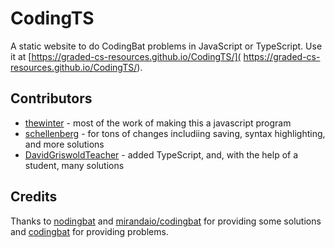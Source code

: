 # CodingTS

A static website to do CodingBat problems in JavaScript or TypeScript. Use it at [https://graded-cs-resources.github.io/CodingTS/]( https://graded-cs-resources.github.io/CodingTS/).


## Contributors

- [thewinter](https://github.com/thewinter) - most of the work of making this a javascript program
- [schellenberg](https://github.com/schellenberg) - for tons of changes includiing saving, syntax highlighting, and more solutions
- [DavidGriswoldTeacher](https://github.com/DavidGriswoldTeacher) - added TypeScript, and, with the help of a student, many solutions


## Credits

Thanks to [nodingbat](https://github.com/omariio/nodingbat) and [mirandaio/codingbat](https://github.com/mirandaio/codingbat) for providing some solutions and [codingbat](codingbat.com) for providing problems.

